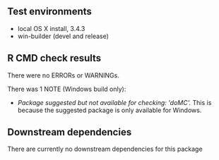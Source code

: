 ## Test environments
* local OS X install, 3.4.3
* win-builder (devel and release)

## R CMD check results
There were no ERRORs or WARNINGs. 

There was 1 NOTE (Windows build only):

* *Package suggested but not available for checking: 'doMC'.* This is because the suggested package is only available for Windows.

## Downstream dependencies
There are currently no downstream dependencies for this package
